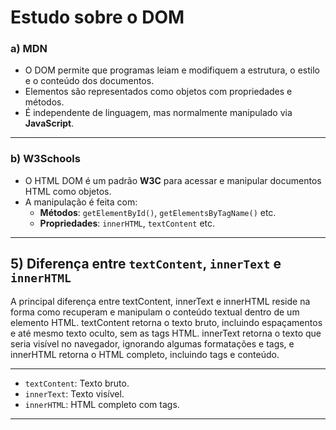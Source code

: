 # Estudo sobre o DOM

### a) MDN

- O DOM permite que programas leiam e modifiquem a estrutura, o estilo e o conteúdo dos documentos.
- Elementos são representados como objetos com propriedades e métodos.
- É independente de linguagem, mas normalmente manipulado via **JavaScript**.

---

### b) W3Schools

- O HTML DOM é um padrão **W3C** para acessar e manipular documentos HTML como objetos.
- A manipulação é feita com:
  - **Métodos**: `getElementById()`, `getElementsByTagName()` etc.
  - **Propriedades**: `innerHTML`, `textContent` etc.


---

## 5) Diferença entre `textContent`, `innerText` e `innerHTML`

A principal diferença entre textContent, innerText e innerHTML reside na forma como recuperam e manipulam o conteúdo textual dentro de um elemento HTML. textContent retorna o texto bruto, incluindo espaçamentos e até mesmo texto oculto, sem as tags HTML. innerText retorna o texto que seria visível no navegador, ignorando algumas formatações e tags, e innerHTML retorna o HTML completo, incluindo tags e conteúdo.

---

- `textContent`: Texto bruto.
- `innerText`: Texto visível.
- `innerHTML`: HTML completo com tags.

---

